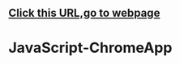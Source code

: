 ##  <a href="https://hojncode.github.io/JavaScript-ChromeApp/" targe="_blank">Click this URL,go to webpage</a> 
# JavaScript-ChromeApp
